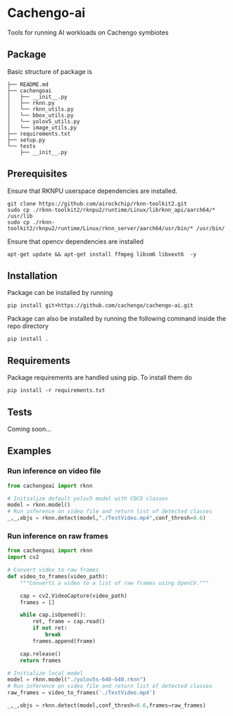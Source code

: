 # Cachengo-ai

Tools for running AI workloads on Cachengo symbiotes

## Package

Basic structure of package is

```
├── README.md
├── cachengoai
│   ├── __init__.py
│   ├── rknn.py
│   └── rknn_utils.py
│   └── bbox_utils.py
│   └── yolov5_utils.py
│   └── image_utils.py
├── requirements.txt
├── setup.py
└── tests
    ├── __init__.py
```
## Prerequisites

Ensure that RKNPU userspace dependencies are installed.
```
git clone https://github.com/airockchip/rknn-toolkit2.git
sudo cp ./rknn-toolkit2/rknpu2/runtime/Linux/librknn_api/aarch64/* /usr/lib
sudo cp ./rknn-toolkit2/rknpu2/runtime/Linux/rknn_server/aarch64/usr/bin/* /usr/bin/
```

Ensure that opencv dependencies are installed
```
apt-get update && apt-get install ffmpeg libsm6 libxext6  -y
```

## Installation
Package can be installed by running
```
pip install git+https://github.com/cachengo/cachengo-ai.git
```

Package can also be installed by running the following command inside the repo directory
```
pip install .
```
## Requirements

Package requirements are handled using pip. To install them do

```
pip install -r requirements.txt
```

## Tests

Coming soon...

## Examples

### Run inference on video file
```py
from cachengoai import rknn

# Initialize default yolov5 model with COCO classes
model = rknn.model()
# Run inference on video file and return list of detected classes
_,_,objs = rknn.detect(model,"./TestVideo.mp4",conf_thresh=0.6)
```

### Run inference on raw frames
```py
from cachengoai import rknn
import cv2

# Convert video to raw frames
def video_to_frames(video_path):
    """Converts a video to a list of raw frames using OpenCV."""

    cap = cv2.VideoCapture(video_path)
    frames = []

    while cap.isOpened():
        ret, frame = cap.read()
        if not ret:
            break
        frames.append(frame)

    cap.release()
    return frames

# Initialize local model
model = rknn.model("./yolov5s-640-640.rknn")
# Run inference on video file and return list of detected classes
raw_frames = video_to_frames('./TestVideo.mp4')

_,_,objs = rknn.detect(model,conf_thresh=0.6,frames=raw_frames)
```